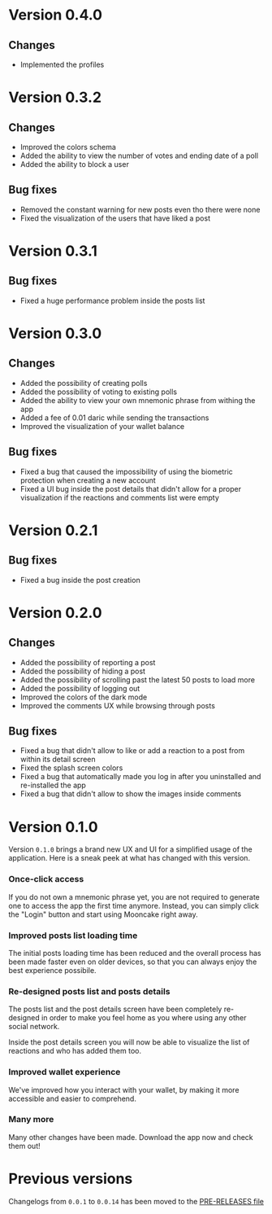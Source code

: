 # Version 0.4.0
## Changes
- Implemented the profiles

# Version 0.3.2
## Changes
- Improved the colors schema 
- Added the ability to view the number of votes and ending date of a poll
- Added the ability to block a user

## Bug fixes
- Removed the constant warning for new posts even tho there were none 
- Fixed the visualization of the users that have liked a post  

# Version 0.3.1
## Bug fixes
- Fixed a huge performance problem inside the posts list

# Version 0.3.0 
## Changes 
- Added the possibility of creating polls
- Added the possibility of voting to existing polls
- Added the ability to view your own mnemonic phrase from withing the app 
- Added a fee of 0.01 daric while sending the transactions
- Improved the visualization of your wallet balance

## Bug fixes
- Fixed a bug that caused the impossibility of using the biometric protection when creating a new account
- Fixed a UI bug inside the post details that didn't allow for a proper visualization if the reactions and comments list were empty

# Version 0.2.1
## Bug fixes
- Fixed a bug inside the post creation

# Version 0.2.0
## Changes
- Added the possibility of reporting a post
- Added the possibility of hiding a post
- Added the possibility of scrolling past the latest 50 posts to load more
- Added the possibility of logging out
- Improved the colors of the dark mode
- Improved the comments UX while browsing through posts

## Bug fixes
- Fixed a bug that didn't allow to like or add a reaction to a post from within its detail screen
- Fixed the splash screen colors
- Fixed a bug that automatically made you log in after you uninstalled and re-installed the app
- Fixed a bug that didn't allow to show the images inside comments

# Version 0.1.0
Version `0.1.0` brings a brand new UX and UI for a simplified usage of the application. Here is a sneak peek at what has changed with this version. 

### Once-click access
If you do not own a mnemonic phrase yet, you are not required to generate one to access the app the first time anymore. Instead, you can simply click the "Login" button and start using Mooncake right away.

### Improved posts list loading time
The initial posts loading time has been reduced and the overall process has been made faster even on older devices, so that you can always enjoy the best experience possibile. 

### Re-designed posts list and posts details 
The posts list and the post details screen have been completely re-designed in order to make you feel home as you where using any other social network. 

Inside the post details screen you will now be able to visualize the list of reactions and who has added them too.

### Improved wallet experience 
We've improved how you interact with your wallet, by making it more accessible and easier to comprehend.

### Many more 
Many other changes have been made. Download the app now and check them out! 

# Previous versions
Changelogs from `0.0.1` to `0.0.14` has been moved to the [PRE-RELEASES file](./PRE-RELEASES.md) 
